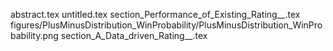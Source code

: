 abstract.tex
untitled.tex
section_Performance_of_Existing_Rating__.tex
figures/PlusMinusDistribution_WinProbability/PlusMinusDistribution_WinProbability.png
section_A_Data_driven_Rating__.tex
